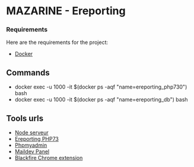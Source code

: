 # MAZARINE - Ereporting

### Requirements

Here are the requirements for the project:

- [Docker](https://www.docker.com/)

## Commands
- docker exec -u 1000 -it $(docker ps -aqf "name=ereporting_php730") bash
- docker exec -u 1000 -it $(docker ps -aqf "name=ereporting_db") bash

## Tools urls 
- [Node serveur](http://localhost:49160)
- [Ereporting PHP73](http://ereporting:9073)
- [Phpmyadmin](http://localhost:8080)
- [Maildev Panel](http://localhost:8002)
- [Blackfire Chrome extension](https://chrome.google.com/webstore/detail/blackfire-profiler/miefikpgahefdbcgoiicnmpbeeomffld)

